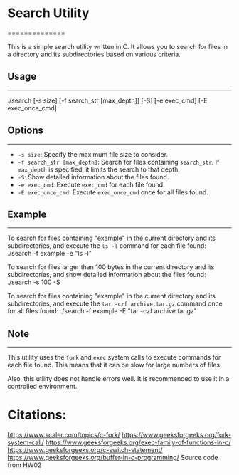 # Search Utility
==============

This is a simple search utility written in C. It allows you to search for files in a directory and its subdirectories based on various criteria.

## Usage
-----
./search [-s size] [-f search_str [max_depth]] [-S] [-e exec_cmd] [-E exec_once_cmd]


## Options
-------

* `-s size`: Specify the maximum file size to consider.
* `-f search_str [max_depth]`: Search for files containing `search_str`. If `max_depth` is specified, it limits the search to that depth.
* `-S`: Show detailed information about the files found.
* `-e exec_cmd`: Execute `exec_cmd` for each file found.
* `-E exec_once_cmd`: Execute `exec_once_cmd` once for all files found.

## Example
-------

To search for files containing "example" in the current directory and its subdirectories, and execute the `ls -l` command for each file found: ./search -f example -e "ls -l"


To search for files larger than 100 bytes in the current directory and its subdirectories, and show detailed information about the files found: ./search -s 100 -S


To search for files containing "example" in the current directory and its subdirectories, and execute the `tar -czf archive.tar.gz` command once for all files found: 
./search -f example -E "tar -czf archive.tar.gz"


## Note
----

This utility uses the `fork` and `exec` system calls to execute commands for each file found. This means that it can be slow for large numbers of files.

Also, this utility does not handle errors well. It is recommended to use it in a controlled environment.

# Citations:
https://www.scaler.com/topics/c-fork/
https://www.geeksforgeeks.org/fork-system-call/
https://www.geeksforgeeks.org/exec-family-of-functions-in-c/
https://www.geeksforgeeks.org/c-switch-statement/
https://www.geeksforgeeks.org/buffer-in-c-programming/
Source code from HW02